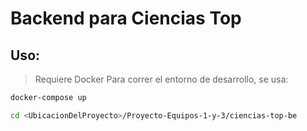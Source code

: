# Backend para Ciencias Top

## Uso:
 > Requiere Docker
Para correr el entorno de desarrollo, se usa:
```bash
docker-compose up
```

```bash
cd <UbicacionDelProyecto>/Proyecto-Equipos-1-y-3/ciencias-top-be
```